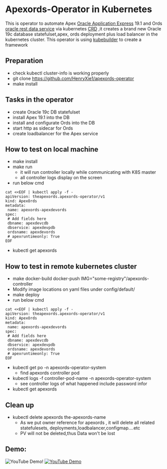 # Apexords-Operator in Kubernetes
This is operator to automate Apex [Oracle Application Express](https://apex.oracle.com) 19.1 and Ords [oracle rest data service](https://www.oracle.com/tools/technologies/faq-rest-data-services.html) via kubernetes [CRD](https://kubernetes.io/docs/concepts/extend-kubernetes/api-extension/custom-resources/) ,it creates a brand new Oracle 19c database statefulset,apex, ords  deployment plus load balancer in the kubernetes cluster.  This operator is using [kubebuilder](https://github.com/kubernetes-sigs/kubebuilder) to create a framework

## Preparation
* check kubectl cluster-info  is working properly 
* git clone https://github.com/HenryXie1/apexords-operator
* make install
## Tasks in the operator
* create Oracle 19c DB statefulset
* install Apex 19.1 into the DB
* install and configurate Ords into the DB
* start http as sidecar for Ords
* create loadbalancer for the Apex service 
## How to test on local machine
* make install
* make run   
  * it will run controller locally while communicating with K8S master
  * all controller logs display on the screen
* run below cmd
```
cat <<EOF | kubectl apply -f -
apiVersion: theapexords.apexords-operator/v1
kind: ApexOrds
metadata:
 name: apexords-apexdevords
spec:
 # Add fields here
 dbname: apexdevcdb
 dbservice: apexdevpdb
 ordsname: apexdevords
 # apexruntimeonly: True
EOF
```
* kubectl get apexords

## How to test in remote kubernetes cluster
* make docker-build docker-push IMG="some-registry"/apexords-controller  
* Modify image locations on yaml files under config/default/
* make deploy
* run below cmd
```
cat <<EOF | kubectl apply -f -
apiVersion: theapexords.apexords-operator/v1
kind: ApexOrds
metadata:
 name: apexords-apexdevords
spec:
 # Add fields here
 dbname: apexdevcdb
 dbservice: apexdevpdb
 ordsname: apexdevords
 # apexruntimeonly: True
EOF
```
* kubectl get po -n apexords-operator-system
  * find apexords controller pod 
* kubectl logs -f controller-pod-name  -n apexords-operator-system
  * see controller logs of what happened include password infor
* kubectl get apexords
## Clean up
* kubectl delete apexords  the-apexords-name
  * As we put owner reference for apexords , it will delete all related statefulesets, deployments,loadbalancer,configmap....etc
  * PV will not be deleted,thus Data won't be lost
 ## Demo:
 ![YouTube Demo!](https://youtu.be/bebUj6TNtuY)
 [![YouTube Demo](https://img.youtube.com/vi/bebUj6TNtuY/0.jpg)](https://www.youtube.com/watch?v=bebUj6TNtuY)
